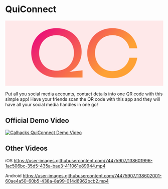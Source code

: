 # QuiConnect

![image](/images/cover.png)

Put all you social media accounts, contact details into one QR code with this simple app!
Have your friends scan the QR code with this app and they will have all your social media handles in one go!

## Official Demo Video
[![Calhacks QuiConnect Demo Video](https://img.youtube.com/vi/vczOOMk28RY/0.jpg)](https://youtu.be/vczOOMk28RY)

## Other Videos
iOS
https://user-images.githubusercontent.com/74475907/138601996-1ac506bc-35d5-435a-bae3-411061e89944.mp4


Android
https://user-images.githubusercontent.com/74475907/138602001-60ae4a50-60b5-438a-8a99-014d6962bcb2.mp4

